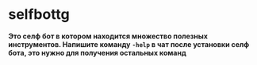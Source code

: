 # selfbottg

**Это селф бот в котором находится множество полезных инструментов. Напишите команду `-help` в чат после установки селф бота, это нужно для получения остальных команд**
